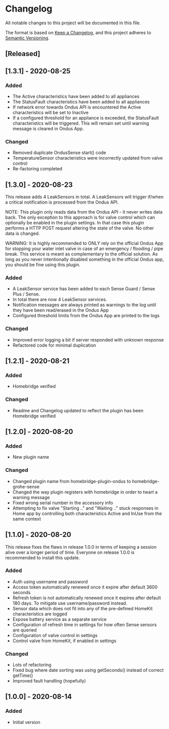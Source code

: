 # Changelog

All notable changes to this project will be documented in this file.

The format is based on [Keep a Changelog](https://keepachangelog.com/en/1.0.0/),
and this project adheres to [Semantic Versioning](https://semver.org/spec/v2.0.0.html).

## [Released]

## [1.3.1] - 2020-08-25

### Added

- The Active characteristics have been added to all appliances
- The StatusFault characteristics have been added to all appliances
- If network error towards Ondus API is encountered the Active characteristics will be set to Inactive
- If a configured threshold for an appliance is exceeded, the StatusFault characteristics will be triggered. This will remain set until warning message is cleared in Ondus App.

### Changed

- Removed duplicate OndusSense start() code
- TemperatureSensor characteristics were incorrectly updated from valve control 
- Re-factoring completed

## [1.3.0] - 2020-08-23

This release adds 4 LeakSensors in total. A LeakSensors will trigger if/when a critical 
notification is processed from the Ondus API.

NOTE: This plugin only reads data from the Ondus API - it never writes data back. The only exception
to this approach is for valve control which can optionally be enabled in the plugin settings. In
that case this plugin performs a HTTP POST request altering the state of the valve. No other data
is changed. 

WARNING: It is highly recommended to ONLY rely on the official Ondus App for stopping your
water inlet valve in case of an emergency / flooding / pipe break. This service is meant
as complementary to the official solution. As long as you never intentionally disabled
something in the official Ondus app, you should be fine using this plugin.


### Added

- A LeakSensor service has been added to each Sense Guard / Sense Plus / Sense. 
- In total there are now 4 LeakSensor services.
- Notification messages are always printed as warnings to the log until they have been read/erased in the Ondus App
- Configured threshold limits from the Ondus App are printed to the logs

### Changed

- Improved error logging a bit if server responded with unknown response
- Refactored code for minimal duplication

## [1.2.1] - 2020-08-21 

### Added

- Homebridge verified

### Changed

- Readme and Changelog updated to reflect the plugin has been Homebridge verified


## [1.2.0] - 2020-08-20

### Added

- New plugin name

### Changed

- Changed plugin name from homebridge-plugin-ondus to homebridge-grohe-sense
- Changed the way plugin registers with homebridge in order to twart a warning message
- Fixed wrong serial number in the accessory info
- Attempting to fix valve "Starting .." and "Waiting .." stuck responses in Home app by controlling both characteristics Active and InUse from the same context

## [1.1.0] - 2020-08-20

This release fixes the flaws in release 1.0.0 in terms of keeping a session alive
over a longer period of time. Everyone on release 1.0.0 is recommended to install this update. 

### Added

- Auth using username and password
- Access token automatically renewed once it expire after default 3600 seconds
- Refresh token is not automatically renewed once it expires after default 180 days. To mitigate use username/password instead.
- Sensor data which does not fit into any of the pre-defined HomeKit characteristics are logged
- Expose battery service as a separate service
- Configuration of refresh time in settings for how often Sense sensors are queried
- Configuration of valve control in settings
- Control valve from HomeKit, if enabled in settings

### Changed

- Lots of refactoring
- Fixed bug where date sorting was using getSeconds() instead of correct getTime()
- Improved fault handling (hopefully)

## [1.0.0] - 2020-08-14

### Added

- Initial version

